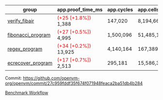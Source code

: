 | group | app.proof_time_ms | app.cycles | app.cells_used | leaf.proof_time_ms | leaf.cycles | leaf.cells_used |
| -- | -- | -- | -- | -- | -- | -- |
| [verify_fibair](https://github.com/openvm-org/openvm/blob/benchmark-results/benchmarks-pr/1409/verify_fibair-27c959fddf35f674f071948feaca2ba51db4b284.md) |<span style='color: red'>(+25 [+1.8%])</span> 1,388 |  147,020 |  8,194,664 |- | - | - |
| [fibonacci_program](https://github.com/openvm-org/openvm/blob/benchmark-results/benchmarks-pr/1409/fibonacci-27c959fddf35f674f071948feaca2ba51db4b284.md) |<span style='color: red'>(+27 [+0.5%])</span> 4,995 |  1,500,096 |  51,485,167 |- | - | - |
| [regex_program](https://github.com/openvm-org/openvm/blob/benchmark-results/benchmarks-pr/1409/regex-27c959fddf35f674f071948feaca2ba51db4b284.md) |<span style='color: red'>(+34 [+0.2%])</span> 13,925 |  4,140,164 |  167,389,450 |- | - | - |
| [ecrecover_program](https://github.com/openvm-org/openvm/blob/benchmark-results/benchmarks-pr/1409/ecrecover-27c959fddf35f674f071948feaca2ba51db4b284.md) |<span style='color: red'>(+17 [+0.7%])</span> 2,513 |  295,181 |  15,586,346 |- | - | - |


Commit: https://github.com/openvm-org/openvm/commit/27c959fddf35f674f071948feaca2ba51db4b284

[Benchmark Workflow](https://github.com/openvm-org/openvm/actions/runs/13817855337)
